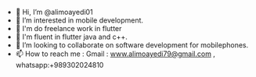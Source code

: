 - 👋 Hi, I’m @alimoayedi01
- 👀 I’m interested in mobile development.
- 👀 I'm do freelance work in flutter
- 🌱 I'm fluent in flutter java and c++.
- 💞️ I’m looking to collaborate on software development for mobilephones.
- 📫 How to reach me : Gmail : www.alimoayedi79@gmail.com , whatsapp:+989302024810


<!---
alimoayedi01/alimoayedi01 is a ✨ special ✨ repository because its `README.md` (this file) appears on your GitHub profile.
You can click the Preview link to take a look at your changes.
--->
